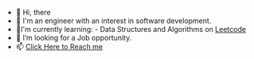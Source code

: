 - 👋 Hi, there
- 👀 I'm an engineer with an interest in software development.
- 🌱I'm currently learning:
      - Data Structures and Algorithms on [Leetcode](https://leetcode.com/shaficode/)
- 💞️ I’m looking for a Job opportunity.
- 📫 [Click Here to Reach me](https://shaficode.github.io/resume1/)

<!---
shaficode/shaficode is a ✨ special ✨ repository because its `README.md` (this file) appears on your GitHub profile.
You can click the Preview link to take a look at your changes.
--->
